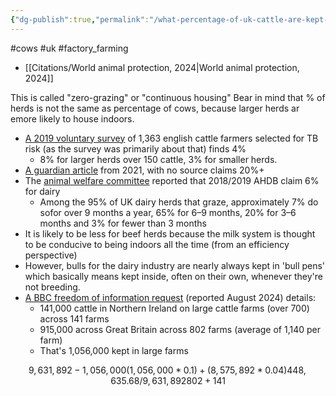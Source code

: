 ```yaml
---
{"dg-publish":true,"permalink":"/what-percentage-of-uk-cattle-are-kept-indoors-their-whole-life/","tags":["#cows","#uk","#factory_farming"],"created":"2024-12-04T13:39:51.207+00:00","updated":"2025-09-29T00:32:17.681+01:00"}
---
```


#cows #uk #factory_farming 

- [[Citations/World animal protection, 2024\|World animal protection, 2024]]

This is called "zero-grazing" or "continuous housing"
Bear in mind that % of herds is not the same as percentage of cows, because larger herds ar emore likely to house indoors. 
- [A 2019 voluntary survey](https://assets.publishing.service.gov.uk/media/5d78fb30ed915d522e416488/Cattle_Farm_practices_survey_April_2019-12sep19.pdf) of 1,363 english cattle farmers selected for TB risk (as the survey was primarily about that) finds 4%
	- 8% for larger herds over 150 cattle, 3% for smaller herds.
- [A guardian article](https://www.theguardian.com/environment/2021/apr/03/they-dont-belong-in-concrete-shed-cows-still-happiest-outside) from 2021, with no source claims 20%+
- The [animal welfare committee](https://assets.publishing.service.gov.uk/media/602e4d89d3bf7f72154fab78/awc-opinion-welfare-of-cattle-in-different-production-systems.pdf) reported that 2018/2019 AHDB claim 6% for dairy
	- Among the 95% of UK dairy herds that graze, approximately 7% do sofor over 9 months a year, 65% for 6–9 months, 20% for 3–6 months and 3% for fewer than 3 months
- It is likely to be less for beef herds because the milk system is thought to be conducive to being indoors all the time (from an efficiency perspective)
- However, bulls for the dairy industry are nearly always kept in 'bull pens' which basically means kept inside, often on their own, whenever they're not breeding.
- [A BBC freedom of information request](https://www.bbc.co.uk/news/articles/cy4ldkpz1klo) (reported August 2024) details:
	- 141,000 cattle in Northern Ireland on large cattle farms (over 700) across 141 farms
	- 915,000 across Great Britain across 802 farms (average of 1,140 per farm)
	- That's 1,056,000 kept in large farms

```math
9,631,892-1,056,000
(1,056,000*0.1)+(8,575,892*0.04)
448,635.68/9,631,892
802+141
```
